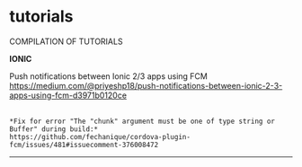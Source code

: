 # tutorials
COMPILATION OF TUTORIALS

**IONIC**


Push notifications between Ionic 2/3 apps using FCM <br>
https://medium.com/@priyeshp18/push-notifications-between-ionic-2-3-apps-using-fcm-d3971b0120ce <br>
<br>
```
*Fix for error "The "chunk" argument must be one of type string or Buffer" during build:*
https://github.com/fechanique/cordova-plugin-fcm/issues/481#issuecomment-376008472
```
***

